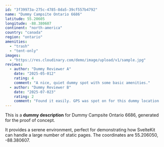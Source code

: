 ```yaml
---
id: "3f39973a-275c-4785-8da5-39cf557b4792"
name: "Dummy Campsite Ontario 6686"
latitude: 55.20605
longitude: -88.380607
continent: "north-america"
country: "canada"
region: "ontario"
amenities:
  - "trash"
  - "tent-only"
images:
  - "https://res.cloudinary.com/demo/image/upload/v1/sample.jpg"
reviews:
  - author: "Dummy Reviewer A"
    date: "2025-05-012"
    rating: 4
    comment: "A nice, quiet dummy spot with some basic amenities."
  - author: "Dummy Reviewer B"
    date: "2025-07-023"
    rating: 2
    comment: "Found it easily. GPS was spot on for this dummy location."
---
```


This is a **dummy description** for Dummy Campsite Ontario 6686, generated for the proof of concept.

It provides a serene environment, perfect for demonstrating how SvelteKit can handle a large number of static pages. The coordinates are 55.206050, -88.380607.
